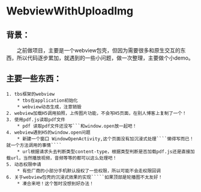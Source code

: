 # WebviewWithUploadImg

## 背景：
&emsp;&emsp;之前做项目，主要是一个webview包壳，但因为需要很多和原生交互的东西，所以代码逐步累加，就遇到的一些小问题，做一次整理，主要做个小demo。
## 主要一些东西：
    1. tbs框架的webview
        * tbs在application初始化
        * webview动态生成，注意销毁
    2. webview加载H5调用拍照，上传图片功能，不会写H5页面，在别人博客上复制了一个！
    3. 使用pdf.js读取pdf文件
        * pdf 读取pdf文件还没写```和window.open放一起吧！
    4. webview遇到H5的window.open问题
        * 新建一个窗口 WindowOpenActivity,这个页面没有加沉浸式处理````懒得写而已！就一个方法调用的事情````
        * url根据请求头去判断类型content-type，根据类型判断是否加载pdf.js还是直接加载url，当然播放视频，音频等等的都可以这么处理吧！
    5. 动态权限申请
        * 有些厂商的小部分手机默认授权了一些权限，所以可能不会走权限回调
    6. 关于webview包壳的沉浸式效果的实现`````如果顶部是轮播图不太友好！
        * 凑合来吧！这个暂时没想到好办法！

